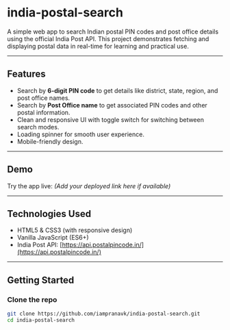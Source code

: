 # india-postal-search

A simple web app to search Indian postal PIN codes and post office details using the official India Post API. This project demonstrates fetching and displaying postal data in real-time for learning and practical use.

---

## Features

- Search by **6-digit PIN code** to get details like district, state, region, and post office names.
- Search by **Post Office name** to get associated PIN codes and other postal information.
- Clean and responsive UI with toggle switch for switching between search modes.
- Loading spinner for smooth user experience.
- Mobile-friendly design.

---

## Demo

Try the app live: *(Add your deployed link here if available)*

---

## Technologies Used

- HTML5 & CSS3 (with responsive design)
- Vanilla JavaScript (ES6+)
- India Post API: [https://api.postalpincode.in/](https://api.postalpincode.in/)

---

## Getting Started

### Clone the repo

```bash
git clone https://github.com/iampranavk/india-postal-search.git
cd india-postal-search
